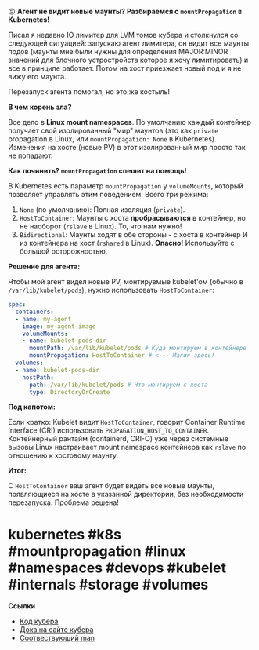 😠 **Агент не видит новые маунты? Разбираемся с `mountPropagation` в Kubernetes!**

Писал я недавно IO лимитер для LVM томов кубера и столкнулся со следующей ситуацией: запускаю агент лимитера, он видит все маунты подов (маунты мне были нужны для определения MAJOR:MINOR значений для блочного устростройста которое я хочу лимитировать) и все в принципе работает. Потом на хост приезжает новый под и я не вижу его маунта.

Перезапуск агента помогал, но это же костыль!

**В чем корень зла?**

Все дело в **Linux mount namespaces**. По умолчанию каждый контейнер получает свой изолированный "мир" маунтов (это как `private` propagation в Linux, или `mountPropagation: None` в Kubernetes). Изменения на хосте (новые PV) в этот изолированный мир просто так не попадают.

**Как починить? `mountPropagation` спешит на помощь!**

В Kubernetes есть параметр `mountPropagation` у `volumeMounts`, который позволяет управлять этим поведением. Всего три режима:

1. `None` (по умолчанию): Полная изоляция (`private`).
2. `HostToContainer`: Маунты с хоста **пробрасываются** в контейнер, но не наоборот (`rslave` в Linux). То, что нам нужно!
3. `Bidirectional`: Маунты ходят в обе стороны - с хоста в контейнер И из контейнера на хост (`rshared` в Linux). **Опасно!** Используйте с большой осторожностью.

**Решение для агента:**

Чтобы мой агент видел новые PV, монтируемые kubelet'ом (обычно в `/var/lib/kubelet/pods`), нужно использовать `HostToContainer`:

```yaml
spec:
  containers:
  - name: my-agent
    image: my-agent-image
    volumeMounts:
    - name: kubelet-pods-dir
      mountPath: /var/lib/kubelet/pods # Куда монтируем в контейнере
      mountPropagation: HostToContainer # <--- Магия здесь!
  volumes:
  - name: kubelet-pods-dir
    hostPath:
      path: /var/lib/kubelet/pods # Что монтируем с хоста
      type: DirectoryOrCreate
```

**Под капотом:**

Если кратко: Kubelet видит `HostToContainer`, говорит Container Runtime Interface (CRI) использовать `PROPAGATION_HOST_TO_CONTAINER`. Контейнерный рантайм (containerd, CRI-O) уже через системные вызовы Linux настраивает mount namespace контейнера как `rslave` по отношению к хостовому маунту.

**Итог:**

С `HostToContainer` ваш агент будет видеть все новые маунты, появляющиеся на хосте в указанной директории, без необходимости перезапуска. Проблема решена!

# kubernetes #k8s #mountpropagation #linux #namespaces #devops #kubelet #internals #storage #volumes

**Ссылки**

- [Код кубера](https://github.com/kubernetes/cri-api/blob/v0.32.4/pkg/apis/runtime/v1/api.proto#L210)
- [Дока на сайте кубера](https://kubernetes.io/docs/concepts/storage/volumes/#mount-propagation)
- [Соотвествующий man](https://man7.org/linux/man-pages/man8/mount.8.html)
